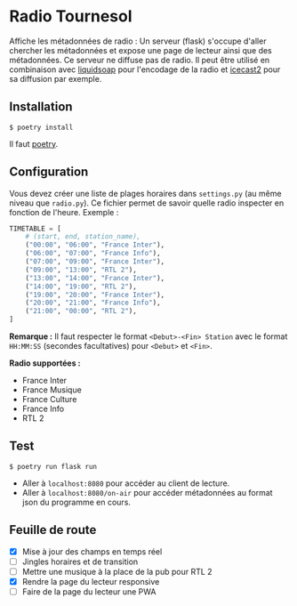 # Radio Tournesol

Affiche les métadonnées de radio : Un serveur (flask) s'occupe d'aller chercher les métadonnées et expose une page de lecteur ainsi que des métadonnées. Ce serveur ne diffuse pas de radio. Il peut être utilisé en combinaison avec [liquidsoap](https://www.liquidsoap.info) pour l'encodage de la radio et [icecast2](http://icecast.org/) pour sa diffusion par exemple.

## Installation

```
$ poetry install 
```

Il faut [poetry](https://github.com/sdispater/poetry).

## Configuration

Vous devez créer une liste de plages horaires dans `settings.py` (au même niveau que `radio.py`). Ce fichier
permet de savoir quelle radio inspecter en fonction de l'heure. Exemple :

```python
TIMETABLE = [
    # (start, end, station_name),
    ("00:00", "06:00", "France Inter"),
    ("06:00", "07:00", "France Info"),
    ("07:00", "09:00", "France Inter"),
    ("09:00", "13:00", "RTL 2"),
    ("13:00", "14:00", "France Inter"),
    ("14:00", "19:00", "RTL 2"),
    ("19:00", "20:00", "France Inter"),
    ("20:00", "21:00", "France Info"),
    ("21:00", "00:00", "RTL 2"),
]
```

**Remarque :** Il faut respecter le format `<Debut>-<Fin> Station` avec le format `HH:MM:SS` (secondes facultatives) pour `<Debut>` et `<Fin>`.

**Radio supportées :**

- France Inter
- France Musique
- France Culture
- France Info
- RTL 2

## Test

```
$ poetry run flask run
```

- Aller à `localhost:8080` pour accéder au client de lecture.
- Aller à `localhost:8080/on-air` pour accéder métadonnées au format json du programme en cours.

## Feuille de route
 
- [x] Mise à jour des champs en temps réel
- [ ] Jingles horaires et de transition
- [ ] Mettre une musique à la place de la pub pour RTL 2
- [x] Rendre la page du lecteur responsive
- [ ] Faire de la page du lecteur une PWA
